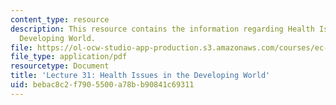```yaml
---
content_type: resource
description: This resource contains the information regarding Health Issues in the
  Developing World.
file: https://ol-ocw-studio-app-production.s3.amazonaws.com/courses/ec-701j-d-lab-i-development-fall-2009/bebac8c2f7905500a78bb90841c69311_MITEC_701JF09_lec31_nb.pdf
file_type: application/pdf
resourcetype: Document
title: 'Lecture 31: Health Issues in the Developing World'
uid: bebac8c2-f790-5500-a78b-b90841c69311
---
```

